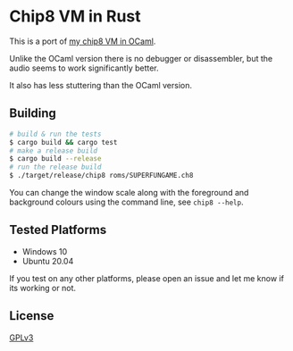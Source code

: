 # Chip8 VM in Rust

This is a port of [my chip8 VM in OCaml](https://github.com/antoniskalou/chip8-ocaml).  

Unlike the OCaml version there is no debugger or disassembler, but the audio seems to work
significantly better.  

It also has less stuttering than the OCaml version.

## Building

```bash
# build & run the tests
$ cargo build && cargo test
# make a release build
$ cargo build --release
# run the release build
$ ./target/release/chip8 roms/SUPERFUNGAME.ch8
```

You can change the window scale along with the foreground and background colours using
the command line, see `chip8 --help`.

## Tested Platforms

- Windows 10
- Ubuntu 20.04

If you test on any other platforms, please open an issue and let me know if its
working or not.

## License

[GPLv3](LICENSE)
